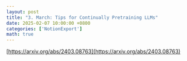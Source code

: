 ```yaml
---
layout: post
title: "3. March: Tips for Continually Pretraining LLMs"
date: 2025-02-07 10:00:00 +0800
categories: ['NotionExport']
math: true
---
```


[https://arxiv.org/abs/2403.08763](https://arxiv.org/abs/2403.08763)
